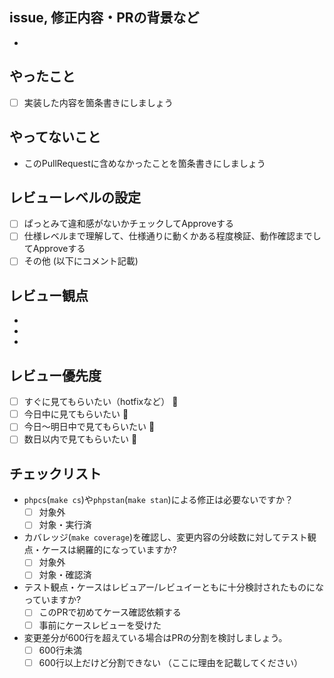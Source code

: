## issue, 修正内容・PRの背景など

-

## やったこと

- [ ] 実装した内容を箇条書きにしましょう

## やってないこと

- このPullRequestに含めなかったことを箇条書きにしましょう

## レビューレベルの設定
- [ ] ぱっとみて違和感がないかチェックしてApproveする
- [ ] 仕様レベルまで理解して、仕様通りに動くかある程度検証、動作確認までしてApproveする
- [ ] その他 (以下にコメント記載)

## レビュー観点

-
-
-

## レビュー優先度

- [ ] すぐに見てもらいたい（hotfixなど） 🚀
- [ ] 今日中に見てもらいたい 🚗
- [ ] 今日〜明日中で見てもらいたい 🚶
- [ ] 数日以内で見てもらいたい 🐢

## チェックリスト

- `phpcs`(`make cs`)や`phpstan`(`make stan`)による修正は必要ないですか？
  - [ ] 対象外
  - [ ] 対象・実行済
- カバレッジ(`make coverage`)を確認し、変更内容の分岐数に対してテスト観点・ケースは網羅的になっていますか?
  - [ ] 対象外
  - [ ] 対象・確認済
- テスト観点・ケースはレビュアー/レビュイーともに十分検討されたものになっていますか?
  - [ ] このPRで初めてケース確認依頼する
  - [ ] 事前にケースレビューを受けた
- 変更差分が600行を超えている場合はPRの分割を検討しましょう。
  - [ ] 600行未満
  - [ ] 600行以上だけど分割できない
    （ここに理由を記載してください）
